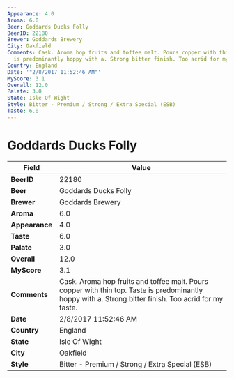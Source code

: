 ```yaml
---
Appearance: 4.0
Aroma: 6.0
Beer: Goddards Ducks Folly
BeerID: 22180
Brewer: Goddards Brewery
City: Oakfield
Comments: Cask. Aroma hop fruits and toffee malt. Pours copper with thin top. Taste
  is predominantly hoppy with a. Strong bitter finish. Too acrid for my taste.
Country: England
Date: '"2/8/2017 11:52:46 AM"'
MyScore: 3.1
Overall: 12.0
Palate: 3.0
State: Isle Of Wight
Style: Bitter - Premium / Strong / Extra Special (ESB)
Taste: 6.0
---
```


# Goddards Ducks Folly

| Field         | Value |
|---------------|-------|
| **BeerID** | 22180 |
| **Beer** | Goddards Ducks Folly |
| **Brewer** | Goddards Brewery |
| **Aroma** | 6.0 |
| **Appearance** | 4.0 |
| **Taste** | 6.0 |
| **Palate** | 3.0 |
| **Overall** | 12.0 |
| **MyScore** | 3.1 |
| **Comments** | Cask. Aroma hop fruits and toffee malt. Pours copper with thin top. Taste is predominantly hoppy with a. Strong bitter finish. Too acrid for my taste. |
| **Date** | 2/8/2017 11:52:46 AM |
| **Country** | England |
| **State** | Isle Of Wight |
| **City** | Oakfield |
| **Style** | Bitter - Premium / Strong / Extra Special (ESB) |
